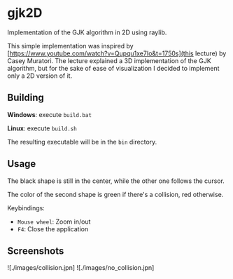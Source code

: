 # gjk2D
Implementation of the GJK algorithm in 2D using raylib.

This simple implementation was inspired by [https://www.youtube.com/watch?v=Qupqu1xe7Io&t=1750s](this lecture) by Casey Muratori.
The lecture explained a 3D implementation of the GJK algorithm, but for the sake of ease of visualization I decided to implement only a 2D version of it.

## Building
__Windows__: execute `build.bat`

__Linux__: execute `build.sh`

The resulting executable will be in the `bin` directory.

## Usage
The black shape is still in the center, while the other one follows the cursor.

The color of the second shape is green if there's a collision, red otherwise.

Keybindings:
- `Mouse wheel`: Zoom in/out
- `F4`: Close the application

## Screenshots
![./images/collision.jpn]
![./images/no_collision.jpn]
